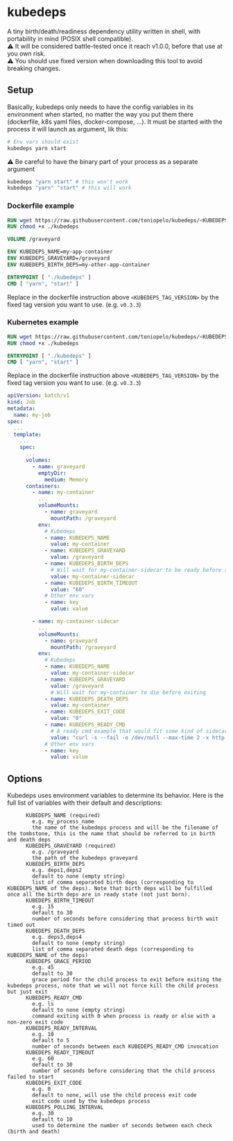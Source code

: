 # kubedeps
A tiny birth/death/readiness dependency utility written in shell, with portability in mind (POSIX shell compatible).\
:warning: It will be considered battle-tested once it reach v1.0.0, before that use at you own risk.\
:warning: You should use fixed version when downloading this tool to avoid breaking changes.

## Setup

 Basically, kubedeps only needs to have the config variables in its environment when started, no matter the way you put them there (dockerfile, k8s yaml files, docker-compose, ...).
 It must be started with the process it will launch as argument, lik this:
 ```sh
 # Env vars should exist
 kubedeps yarn start
 ```

 :warning: Be careful to have the binary part of your process as a separate argument
 ```sh
 kubedeps "yarn start" # this won't work
 kubedeps "yarn" "start" # this will work 
 ```

### Dockerfile example
```Dockerfile
RUN wget https://raw.githubusercontent.com/toniopelo/kubedeps/<KUBEDEPS_TAG_VERSION>/kubedeps
RUN chmod +x ./kubedeps

VOLUME /graveyard

ENV KUBEDEPS_NAME=my-app-container
ENV KUBEDEPS_GRAVEYARD=/graveyard
ENV KUBEDEPS_BIRTH_DEPS=my-other-app-container

ENTRYPOINT [ "./kubedeps" ]
CMD [ "yarn", "start" ]
```

Replace in the dockerfile instruction above `<KUBEDEPS_TAG_VERSION>` by the fixed tag version you want to use. (e.g. `v0.3.3`)


### Kubernetes example
```Dockerfile
RUN wget https://raw.githubusercontent.com/toniopelo/kubedeps/<KUBEDEPS_TAG_VERSION>/kubedeps
RUN chmod +x ./kubedeps

ENTRYPOINT [ "./kubedeps" ]
CMD [ "yarn", "start" ]
```

Replace in the dockerfile instruction above `<KUBEDEPS_TAG_VERSION>` by the fixed tag version you want to use. (e.g. `v0.3.3`)

```yaml
apiVersion: batch/v1
kind: Job
metadata:
  name: my-job
spec:
  ...
  template:
    ...
    spec:
      ...
      volumes:
        - name: graveyard
          emptyDir:
            medium: Memory
      containers:
        - name: my-container
          ...
          volumeMounts:
            - name: graveyard
              mountPath: /graveyard
          env:
            # Kubedeps
            - name: KUBEDEPS_NAME
              value: my-container
            - name: KUBEDEPS_GRAVEYARD
              value: /graveyard
            - name: KUBEDEPS_BIRTH_DEPS
              # Will wait for my-container-sidecar to be ready before starting
              value: my-container-sidecar
            - name: KUBEDEPS_BIRTH_TIMEOUT
              value: "60"
            # Other env vars
            - name: key
              value: value

        - name: my-container-sidecar
          ...
          volumeMounts:
            - name: graveyard
              mountPath: /graveyard
          env:
            # Kubedeps
            - name: KUBEDEPS_NAME
              value: my-container-sidecar
            - name: KUBEDEPS_GRAVEYARD
              value: /graveyard
              # Will wait for my-container to die before exiting
            - name: KUBEDEPS_DEATH_DEPS
              value: my-container
            - name: KUBEDEPS_EXIT_CODE
              value: "0"
            - name: KUBEDEPS_READY_CMD
              # A ready cmd example that would fit some kind of sidecar proxy
              value: "curl -s --fail -o /dev/null --max-time 2 -x http://127.0.0.1:4562 http://google.com"
            # Other env vars
            - name: key
              value: value
```

## Options

Kubedeps uses environment variables to determine its behavior.
Here is the full list of variables with their default and descriptions:

```
      KUBEDEPS_NAME (required)
        e.g. my_process_name
        the name of the kubedeps process and will be the filename of the tombstone, this is the name that should be referred to in birth and death deps
      KUBEDEPS_GRAVEYARD (required)
        e.g. /graveyard
        the path of the kubedeps graveyard
      KUBEDEPS_BIRTH_DEPS
        e.g. deps1,deps2
        default to none (empty string)
        list of comma separated birth deps (corresponding to KUBEDEPS_NAME of the deps). Note that birth deps will be fulfilled once all the birth deps are in ready state (not just born).
      KUBEDEPS_BIRTH_TIMEOUT
        e.g. 15
        default to 30
        number of seconds before considering that process birth wait timed out
      KUBEDEPS_DEATH_DEPS
        e.g. deps3,deps4
        default to none (empty string)
        list of comma separated death deps (corresponding to KUBEDEPS_NAME of the deps)
      KUBEDEPS_GRACE_PERIOD
        e.g. 45
        default to 30
        grace period for the child process to exit before exiting the kubedeps process, note that we will not force kill the child process but just exit
      KUBEDEPS_READY_CMD
        e.g. ls
        default to none (empty string)
        command exiting with 0 when process is ready or else with a non-zero exit code
      KUBEDEPS_READY_INTERVAL
        e.g. 10
        default to 5
        number of seconds between each KUBEDEPS_READY_CMD invocation
      KUBEDEPS_READY_TIMEOUT
        e.g. 60
        default to 30
        number of seconds before considering that the child process failed to start
      KUBEDEPS_EXIT_CODE
        e.g. 0
        default to none, will use the child process exit code
        exit code used by the kubedeps process
      KUBEDEPS_POLLING_INTERVAL
        e.g. 30
        default to 10
        used to determine the number of seconds between each check (birth and death)
```

